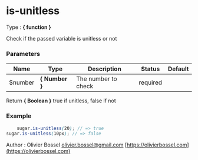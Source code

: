 # is-unitless

<!-- @namespace: sugar.scss.meta.is-unitless -->

Type : **{ function }**


Check if the passed variable is unitless or not



### Parameters
Name  |  Type  |  Description  |  Status  |  Default
------------  |  ------------  |  ------------  |  ------------  |  ------------
$number  |  **{ Number }**  |  The number to check  |  required  |

Return **{ Boolean }** true if unitless, false if not

### Example
```scss
	sugar.is-unitless(20); // => true
sugar.is-unitless(10px); // => false
```
Author : Olivier Bossel [olivier.bossel@gmail.com](mailto:olivier.bossel@gmail.com) [https://olivierbossel.com](https://olivierbossel.com)